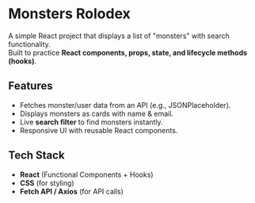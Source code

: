 # Monsters Rolodex

A simple React project that displays a list of "monsters" with search functionality.  
Built to practice **React components, props, state, and lifecycle methods (hooks)**.


## Features
- Fetches monster/user data from an API (e.g., JSONPlaceholder).
- Displays monsters as cards with name & email.
- Live **search filter** to find monsters instantly.
- Responsive UI with reusable React components.

## Tech Stack
- **React** (Functional Components + Hooks)
- **CSS** (for styling)
- **Fetch API / Axios** (for API calls)

